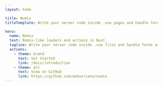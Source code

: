 ```yaml
---
layout: home

title: Numix
titleTemplate: Write your server code inside .vue pages and handle forms easily.

hero:
  name: Numix
  text: Remix-like loaders and actions in Nuxt.
  tagline: Write your server code inside .vue files and handle forms easily.
  actions:
    - theme: brand
      text: Get Started
      link: /docs/introduction
    - theme: alt
      text: View on GitHub
      link: https://github.com/wobsoriano/numix
---
```

